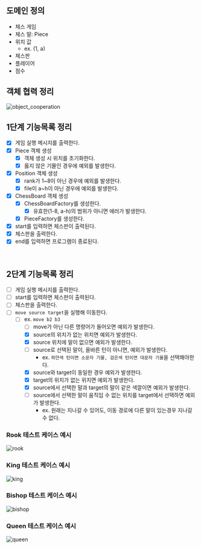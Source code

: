 ## 도메인 정의
- 체스 게임
- 체스 말: Piece
- 위치 값
  - ex. (1, a)
- 체스판
- 플레이어
- 점수

## 객체 협력 정리
![object_cooperation](https://user-images.githubusercontent.com/50176238/111277975-6300de00-867c-11eb-9175-601b2b382d33.png)

## 1단계 기능목록 정리
- [x] 게임 실행 메시지를 출력한다.
- [x] Piece 객체 생성
  - [x] 객체 생성 시 위치를 초기화한다.
  - [x] 옳지 않은 기물인 경우에 예외를 발생한다.
- [x] Position 객체 생성
  - [x] rank가 1~8이 아닌 경우에 예외를 발생한다.
  - [x] file이 a~h이 아닌 경우에 예외를 발생한다.
- [x] ChessBoard 객체 생성
  - [x] ChessBoardFactory를 생성한다. 
    - [x] 유효한(1-8, a-h)의 범위가 아니면 에러가 발생한다.
  - [x] PieceFactory를 생성한다.
- [x] start를 입력하면 체스판이 출력된다. 
- [x] 체스판을 출력한다.
- [x] end를 입력하면 프로그램이 종료된다.

<br>

## 2단계 기능목록 정리
- [ ] 게임 실행 메시지를 출력한다.
- [ ] start를 입력하면 체스판이 출력된다.
- [ ] 체스판을 출력한다.
- [ ] `move source target`을 실행해 이동한다. 
  - [ ] ex. `move b2 b3`
    - [ ] move가 아닌 다른 명령어가 들어오면 예외가 발생한다.
    - [x] source의 위치가 없는 위치면 예외가 발생한다.
    - [x] source 위치에 말이 없으면 예외가 발생한다. 
    - [ ] source로 선택된 말이, 올바른 턴이 아니면, 예외가 발생한다. 
      - ex. `하얀색 턴이면 소문자 기물, 검은색 턴이면 대문자 기물`을 선택해야한다.
    - [x] source와 target이 동일한 경우 예외가 발생한다.
    - [x] target의 위치가 없는 위치면 예외가 발생한다.
    - [x] source에서 선택한 말과 target의 말이 같은 색깔이면 예외가 발생한다.
    - [ ] source에서 선택한 말이 움직임 수 없는 위치를 target에서 선택하면 예외가 발생한다. 
      - ex. 원래는 지나갈 수 있어도, 이동 경로에 다른 말이 있는경우 지나갈 수 없다.

### Rook 테스트 케이스 예시
![rook](https://user-images.githubusercontent.com/50176238/111596208-40073300-8810-11eb-904e-feb0c43117fa.jpg)

### King 테스트 케이스 예시
![king](https://user-images.githubusercontent.com/50176238/111624064-8c616b80-882e-11eb-919f-e7c162aa22a1.jpg)

### Bishop 테스트 케이스 예시
![bishop](https://user-images.githubusercontent.com/48986787/111715251-c8c8b200-8896-11eb-801d-1c08328b3353.png)

### Queen 테스트 케이스 예시
![queen](https://user-images.githubusercontent.com/50176238/111739494-7b643900-88c6-11eb-9f0b-b981f2ce3730.jpg)
